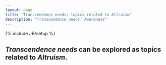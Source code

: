 ```yaml
---
layout: page
title: "Transcendence needs: topics related to Altruism"
description: "Transcendence needs: Awareness"
---
```

{% include JB/setup %}


## __*Transcendence needs*__ can be explored as topics related to __*Altruism*__.   